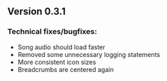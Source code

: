 ## Version 0.3.1

### Technical fixes/bugfixes:

- Song audio should load faster
- Removed some unnecessary logging statements
- More consistent icon sizes
- Breadcrumbs are centered again